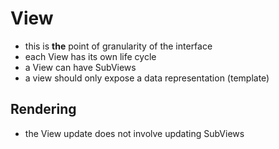 # View

- this is **the** point of granularity of the interface
- each View has its own life cycle
- a View can have SubViews
- a view should only expose a data representation (template)


## Rendering
- the View update does not involve updating SubViews 
